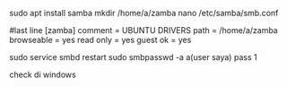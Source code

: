 sudo apt install samba
mkdir /home/a/zamba
nano /etc/samba/smb.conf

#last line
[zamba]
   comment = UBUNTU DRIVERS 
   path = /home/a/zamba          
   browseable = yes
   read only = yes
   guest ok = yes

sudo service smbd restart
sudo smbpasswd -a a(user saya) pass 1

check di windows
